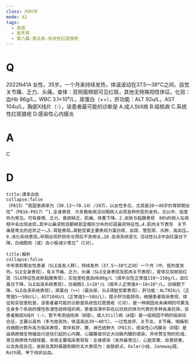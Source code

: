 ```yaml
---
class: 内科学
mode: A2
tags:
  - 真题
  - 医考帮
  - 第八篇-第五章-系统性红斑狼疮
---
```


# Q
2022N41A 女性，35岁。一个月来持续发热，体温波动在37.5～38℃之间，自觉关节痛、乏力、头痛。查体：双侧面颊部可见红斑，其他无特殊阳性体征。化验：血Hb 86g/L，WBC 3.1×10⁹/L，尿蛋白（++），肝功能：ALT 92u/L，AST 104u/L，胸部X线片（-），该患者最可能的诊断是
A.成人Still病
B.结核病
C.系统性红斑狼疮
D.感染性心内膜炎

# A
C
# D
```ad-note
title:课本出处
collapse:false
（P815）“我国患病率为（30.13～70.14）/10万，以女性多见，尤其是20～40岁的育龄期女性”（P816-P817）“1.全身表现　大多数疾病活动期病人出现各种热型的发热，尤以中、低度热为常见。可有疲倦、乏力、食欲缺乏、肌痛、体重下降。2.皮肤与黏膜表现　80%的病人在病程中会出现皮疹…其中以鼻梁和双颧颊部呈蝶形分布的红斑最具特征性…4.肌肉关节表现　关节痛是常见的症状之一…5.肾脏表现…肾脏受累主要表现为蛋白尿、血尿、管型尿、水肿、高血压…9.消化系统表现…早期出现肝损伤与预后不良相关…10.血液系统变化 活动性SLE中血红蛋白下降、白细胞和（或）血小板减少常见”（C对）。
```

```ad-summary
title:解析
collapse:false
中年育龄期女性患者（SLE高发人群），持续发热（37.5～38℃之间）一个月（中、低热度发热，SLE全身表现），有关节痛、乏力、头痛（SLE全身表现及肌肉关节表现），查体见双颊部红斑（SLE特征性皮肤黏膜表现），实验室检查血Hb86g/L（成年女性正常值110～150g/L，血红蛋白下降，SLE血液系统表现），白细胞3.1×10⁹/L（成年人正常值4～10×10⁹/L，白细胞下降，SLE血液系统表现），尿蛋白（++）（蛋白尿，SLE肾脏受累表现），肝功能：ALT92U/L（正常值5～50U/L），AST104U/L（正常值5～50U/L），提示肝功能损伤，根据患者临床表现、体征和实验室检查，该患者最可能的诊断是系统性红斑狼疮（C对），是一种病因尚未阐明的可累及全身多个系统的慢性弥漫性结缔组织病，患者血清中存在以抗核抗体为代表的多种自身抗体。该患者胸部X线片（-），暂不考虑结核病（B错）。成人Still病（A错）是一组病因不明的临床综合征，主要以高热（多为弛张热，体温高达39～40℃）、一过性皮疹、关节炎、关节痛、咽痛和白细胞计数升高为临床表现，常伴有肝、脾、淋巴结肿大（P813）。感染性心内膜炎（D错）是由病原微生物循血行途径引起的心内膜、心瓣膜或邻近大动脉内膜的感染，并伴赘生物的形成，常见病原体为链球菌，本病主要临床表现有：全身感染（发热最常见）、心脏受累、血管损害，以及免疫反应，皮肤及其附属器和眼的五大表现为：皮肤瘀点、Osler小结、Janeway斑、Roth斑、甲下线状出血。
```

